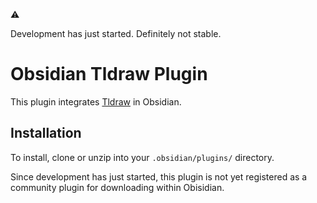 :warning:

Development has just started. Definitely not stable.

# Obsidian Tldraw Plugin

This plugin integrates [Tldraw](https://github.com/tldraw/tldraw) in Obsidian.

## Installation

To install, clone or unzip into your `.obsidian/plugins/` directory.

Since development has just started, this plugin is not yet registered as a community plugin for downloading within Obisidian.
